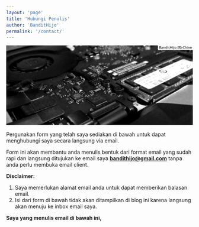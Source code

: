 ```yaml
---
layout: 'page'
title: 'Hubungi Penulis'
author: 'BanditHijo'
permalink: '/contact/'
---
```


<img class="post-body-img"  src="/assets/img/banner/about.png" alt="banner">

Pergunakan form yang telah saya sediakan di bawah untuk dapat menghubungi saya secara langsung via email.

Form ini akan membantu anda menulis bentuk dari format email yang sudah rapi dan langsung ditujukan ke email saya **bandithijo@gmail.com** tanpa anda perlu membuka email client.

**Disclaimer:**
1. Saya memerlukan alamat email anda untuk dapat memberikan balasan email.
2. Isi dari form di bawah tidak akan ditampilkan di blog ini karena langsung akan menuju ke inbox email saya.

**Saya yang menulis email di bawah ini,**

<!-- www.123formbuilder.com script begins here -->
<script
type="text/javascript" defer src="//www.123formbuilder.com/embed/621641.js" data-role="form" data-default-width="650px"></script>

